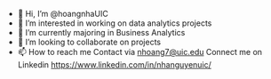 - 👋 Hi, I’m @hoangnhaUIC
- 👀 I’m interested in working on data analytics projects
- 🌱 I’m currently majoring in Business Analytics
- 💞️ I’m looking to collaborate on projects 
- 📫 How to reach me 
Contact via nhoang7@uic.edu 
Connect me on Linkedin https://www.linkedin.com/in/nhanguyenuic/
<!---
hoangnhaUIC/hoangnhaUIC is a ✨ special ✨ repository because its `README.md` (this file) appears on your GitHub profile.
You can click the Preview link to take a look at your changes.
--->

